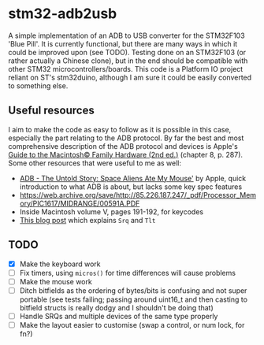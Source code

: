 # stm32-adb2usb

A simple implementation of an ADB to USB converter for the STM32F103 'Blue Pill'.
It is currently functional, but there are many ways in which it could be improved upon (see TODO).
Testing done on an STM32F103 (or rather actually a Chinese clone), but in the end should be compatible with other STM32 microcontrollers/boards.
This code is a Platform IO project reliant on ST's stm32duino, although I am sure it could be easily converted to something else.

## Useful resources

I aim to make the code as easy to follow as it is possible in this case, especially the part relating to the ADB protocol.
By far the best and most comprehensive description of the ADB protocol and devices is Apple's [Guide to the Macintosh&copy; Family Hardware (2nd ed.)](https://archive.org/details/apple-guide-macintosh-family-hardware) (chapter 8, p. 287).
Some other resources that were useful to me as well:

- [ADB - The Untold Story: Space Aliens Ate My Mouse'](https://developer.apple.com/library/archive/technotes/hw/hw_01.html#//apple_ref/doc/uid/DTS10002470) by Apple, quick introduction to what ADB is about, but lacks some key spec features
- https://web.archive.org/save/http://85.226.187.247/_pdf/Processor_Memory/PIC1617/MIDRANGE/00591A.PDF
- Inside Macintosh volume V, pages 191-192, for keycodes
- [This blog post](https://www.bigmessowires.com/2016/03/30/understanding-the-adb-service-request-signal/) which explains `Srq` and `Tlt`

## TODO

- [x] Make the keyboard work
- [ ] Fix timers, using `micros()` for time differences will cause problems
- [ ] Make the mouse work
- [ ] Ditch bitfields as the ordering of bytes/bits is confusing and not super portable (see tests failing; passing around uint16_t and then casting to bitfield structs is really dodgy and I shouldn't be doing that)
- [ ] Handle SRQs and multiple devices of the same type properly
- [ ] Make the layout easier to customise (swap a control, or num lock, for fn?)
